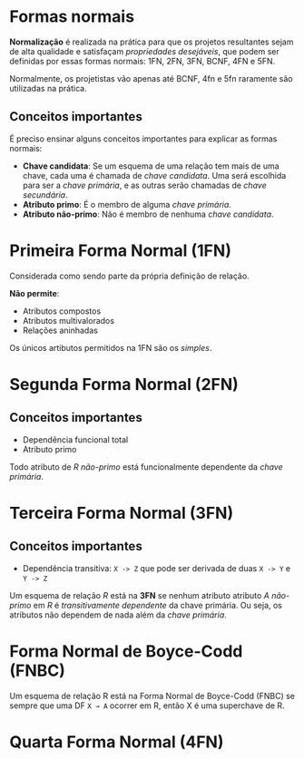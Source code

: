 # Formas normais

**Normalização** é realizada na prática para que os projetos resultantes sejam de alta qualidade e satisfaçam *propriedades desejáveis*, que podem ser definidas por essas formas normais: 1FN, 2FN, 3FN, BCNF, 4FN e 5FN.

Normalmente, os projetistas vão apenas até BCNF, 4fn e 5fn raramente são utilizadas na prática.


## Conceitos importantes

É preciso ensinar alguns conceitos importantes para explicar as formas normais:

- **Chave candidata**: Se um esquema de uma relação tem mais de uma chave, cada uma é chamada de *chave candidata*. Uma será escolhida para ser a *chave primária*, e as outras serão chamadas de *chave secundária*.
- **Atributo primo**: É o membro de alguma *chave primária*.
- **Atributo não-primo**: Não é membro de nenhuma *chave candidata*.

# Primeira Forma Normal (1FN)

Considerada como sendo parte da própria definição de relação.

**Não permite**:

- Atributos compostos
- Atributos multivalorados
- Relações aninhadas

Os únicos artibutos permitidos na 1FN são os *simples*.


# Segunda Forma Normal (2FN)

## Conceitos importantes

- Dependência funcional total
- Atributo primo

Todo atributo de *R* *não-primo* está funcionalmente dependente da *chave primária*.

# Terceira Forma Normal (3FN)

## Conceitos importantes

- Dependência transitiva: `X -> Z` que pode ser derivada de duas `X -> Y` e `Y -> Z`

Um esquema de relação *R* está na **3FN** se nenhum atributo atributo *A* *não-primo* em *R* é *transitivamente dependente* da chave primária. Ou seja, os atributos não dependem de nada além da *chave primária*.

# Forma Normal de Boyce-Codd (FNBC)

Um esquema de relação R está na Forma Normal de Boyce-Codd (FNBC) se sempre que uma DF `X → A` ocorrer em R, então X é uma superchave de R.

# Quarta Forma Normal (4FN)

